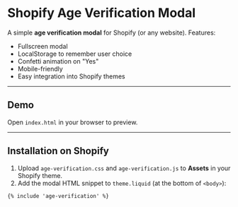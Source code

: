 # Shopify Age Verification Modal

A simple **age verification modal** for Shopify (or any website). Features:
- Fullscreen modal
- LocalStorage to remember user choice
- Confetti animation on "Yes"
- Mobile-friendly
- Easy integration into Shopify themes

---

## Demo
Open `index.html` in your browser to preview.

---

## Installation on Shopify
1. Upload `age-verification.css` and `age-verification.js` to **Assets** in your Shopify theme.
2. Add the modal HTML snippet to `theme.liquid` (at the bottom of `<body>`):
```liquid
{% include 'age-verification' %}

